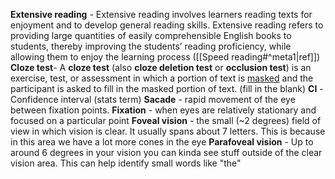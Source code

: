 **Extensive reading** - Extensive reading involves learners reading texts for enjoyment and to develop general reading skills. Extensive reading refers to providing large quantities of easily comprehensible English books to students, thereby improving the students’ reading proficiency, while allowing them to enjoy the learning process ([[Speed reading#^meta1|ref]]) 
**Cloze test**- A **cloze test** (also **cloze deletion test** or **occlusion test**) is an exercise, test, or assessment in which a portion of text is [masked](https://en.wikipedia.org/wiki/Mask "Mask") and the participant is asked to fill in the masked portion of text. (fill in the blank)
**CI** - Confidence interval (stats term)
**Sacade** - rapid movement of the eye between fixation points.
**Fixation** - when eyes are relatively stationary and focused on a particular point
**Foveal vision** - the small (~2 degrees) field of view in which vision is clear. It usually spans about 7 letters. This is because in this area we have a lot more cones in the eye
**Parafoveal vision** - Up to around 6 degrees in your vision you can kinda see stuff outside of the clear vision area. This can help identify small words like "the"